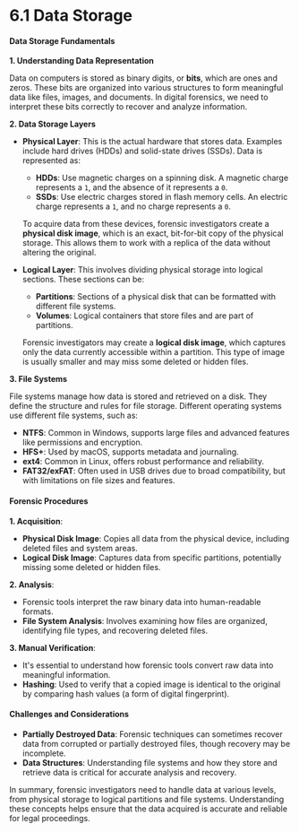 # 6.1 Data Storage

#### Data Storage Fundamentals

**1. Understanding Data Representation**

Data on computers is stored as binary digits, or **bits**, which are ones and zeros. These bits are organized into various structures to form meaningful data like files, images, and documents. In digital forensics, we need to interpret these bits correctly to recover and analyze information.

**2. Data Storage Layers**

*   **Physical Layer**: This is the actual hardware that stores data. Examples include hard drives (HDDs) and solid-state drives (SSDs). Data is represented as:

    * **HDDs**: Use magnetic charges on a spinning disk. A magnetic charge represents a `1`, and the absence of it represents a `0`.
    * **SSDs**: Use electric charges stored in flash memory cells. An electric charge represents a `1`, and no charge represents a `0`.

    To acquire data from these devices, forensic investigators create a **physical disk image**, which is an exact, bit-for-bit copy of the physical storage. This allows them to work with a replica of the data without altering the original.
*   **Logical Layer**: This involves dividing physical storage into logical sections. These sections can be:

    * **Partitions**: Sections of a physical disk that can be formatted with different file systems.
    * **Volumes**: Logical containers that store files and are part of partitions.

    Forensic investigators may create a **logical disk image**, which captures only the data currently accessible within a partition. This type of image is usually smaller and may miss some deleted or hidden files.

**3. File Systems**

File systems manage how data is stored and retrieved on a disk. They define the structure and rules for file storage. Different operating systems use different file systems, such as:

* **NTFS**: Common in Windows, supports large files and advanced features like permissions and encryption.
* **HFS+**: Used by macOS, supports metadata and journaling.
* **ext4**: Common in Linux, offers robust performance and reliability.
* **FAT32/exFAT**: Often used in USB drives due to broad compatibility, but with limitations on file sizes and features.

#### Forensic Procedures

**1. Acquisition**:

* **Physical Disk Image**: Copies all data from the physical device, including deleted files and system areas.
* **Logical Disk Image**: Captures data from specific partitions, potentially missing some deleted or hidden files.

**2. Analysis**:

* Forensic tools interpret the raw binary data into human-readable formats.
* **File System Analysis**: Involves examining how files are organized, identifying file types, and recovering deleted files.

**3. Manual Verification**:

* It's essential to understand how forensic tools convert raw data into meaningful information.
* **Hashing**: Used to verify that a copied image is identical to the original by comparing hash values (a form of digital fingerprint).

#### Challenges and Considerations

* **Partially Destroyed Data**: Forensic techniques can sometimes recover data from corrupted or partially destroyed files, though recovery may be incomplete.
* **Data Structures**: Understanding file systems and how they store and retrieve data is critical for accurate analysis and recovery.

In summary, forensic investigators need to handle data at various levels, from physical storage to logical partitions and file systems. Understanding these concepts helps ensure that the data acquired is accurate and reliable for legal proceedings.

